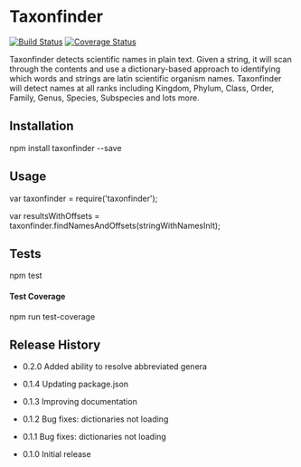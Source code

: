Taxonfinder
=========

[![Build Status](https://travis-ci.org/pleary/node-taxonfinder.svg?branch=master)](https://travis-ci.org/pleary/node-taxonfinder)
[![Coverage Status](https://coveralls.io/repos/pleary/node-taxonfinder/badge.png?branch=master)](https://coveralls.io/r/pleary/node-taxonfinder?branch=master)

Taxonfinder detects scientific names in plain text. Given a string, it will scan through the contents and use a dictionary-based approach to identifying which words and strings are latin scientific organism names. Taxonfinder will detect names at all ranks including Kingdom, Phylum, Class, Order, Family, Genus, Species, Subspecies and lots more.

## Installation

  npm install taxonfinder --save

## Usage

  var taxonfinder = require('taxonfinder');

  var resultsWithOffsets = taxonfinder.findNamesAndOffsets(stringWithNamesInIt);

## Tests

  npm test

#### Test Coverage

  npm run test-coverage

## Release History

* 0.2.0 Added ability to resolve abbreviated genera

* 0.1.4 Updating package.json

* 0.1.3 Improving documentation

* 0.1.2 Bug fixes: dictionaries not loading

* 0.1.1 Bug fixes: dictionaries not loading

* 0.1.0 Initial release
